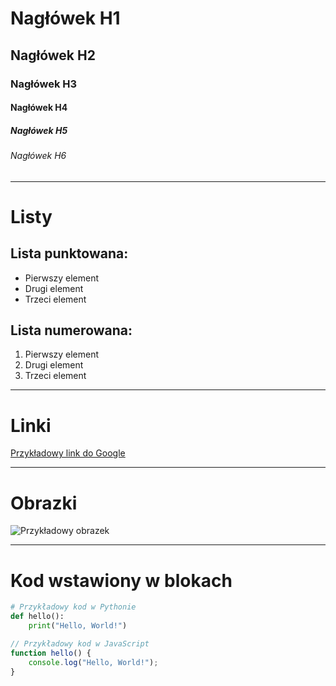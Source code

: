 # Nagłówek H1
## Nagłówek H2
### Nagłówek H3
#### Nagłówek H4
##### Nagłówek H5
###### Nagłówek H6

---

# Listy

## Lista punktowana:
- Pierwszy element
- Drugi element
- Trzeci element

## Lista numerowana:
1. Pierwszy element
2. Drugi element
3. Trzeci element

---

# Linki

[Przykładowy link do Google](https://www.google.com)

---

# Obrazki

![Przykładowy obrazek]()

---

# Kod wstawiony w blokach

```python
# Przykładowy kod w Pythonie
def hello():
    print("Hello, World!")
```

```javascript
// Przykładowy kod w JavaScript
function hello() {
    console.log("Hello, World!");
}
